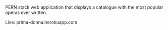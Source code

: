 PERN stack web application that displays a catalogue with the most popular operas ever written.

Live: prima-donna.herokuapp.com
